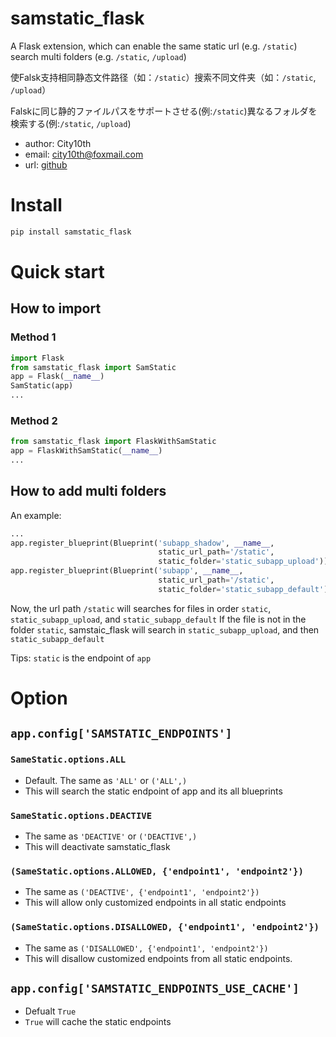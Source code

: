 # samstatic_flask
A Flask extension, which can enable the same static url (e.g. `/static`) search multi folders (e.g. `/static`, `/upload`)

使Falsk支持相同静态文件路径（如：`/static`）搜索不同文件夹（如：`/static`, `/upload`）

Falskに同じ静的ファイルパスをサポートさせる(例:`/static`)異なるフォルダを検索する(例:`/static`, `/upload`)

* author: City10th
* email: city10th@foxmail.com
* url: [github](https://github.com/city10th/samstatic_flask)

# Install
```bash
pip install samstatic_flask
```

# Quick start
## How to import
### Method 1

```python
import Flask
from samstatic_flask import SamStatic
app = Flask(__name__)
SamStatic(app)
...
```
### Method 2
```python
from samstatic_flask import FlaskWithSamStatic
app = FlaskWithSamStatic(__name__)
...
```
## How to add multi folders
An example:
```python
...
app.register_blueprint(Blueprint('subapp_shadow', __name__,
                                 static_url_path='/static',
                                 static_folder='static_subapp_upload'))
app.register_blueprint(Blueprint('subapp', __name__,
                                 static_url_path='/static',
                                 static_folder='static_subapp_default'))
```
Now, the url path `/static` will searches for files in order `static`, `static_subapp_upload`, and `static_subapp_default`
If the file is not in the folder `static`, samstaic_flask will search in `static_subapp_upload`, and then `static_subapp_default`

Tips: `static` is the endpoint of `app`
# Option
## `app.config['SAMSTATIC_ENDPOINTS']`
### `SameStatic.options.ALL`
- Default. The same as `'ALL'` or `('ALL',)`
- This will search the static endpoint of app and its all blueprints
### `SameStatic.options.DEACTIVE`
- The same as `'DEACTIVE'` or `('DEACTIVE',)`
- This will deactivate samstatic_flask
### `(SameStatic.options.ALLOWED, {'endpoint1', 'endpoint2'})`
- The same as `('DEACTIVE', {'endpoint1', 'endpoint2'})`
- This will allow only customized endpoints in all static endpoints
### `(SameStatic.options.DISALLOWED, {'endpoint1', 'endpoint2'})`
- The same as `('DISALLOWED', {'endpoint1', 'endpoint2'})`
- This will disallow customized endpoints from all static endpoints.
## `app.config['SAMSTATIC_ENDPOINTS_USE_CACHE']`
- Defualt `True`
- `True` will cache the static endpoints